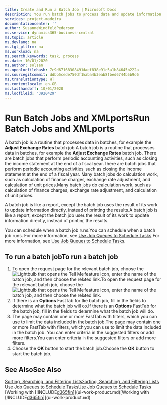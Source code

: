 ```yaml
---
title: Create and Run a Batch Job | Microsoft Docs
description: You run batch jobs to process data and update information, for example, to do periodic accounting activities, or to do calculations.
services: project-madeira
documentationcenter: ''
author: SusanneWindfeldPedersen
ms.service: dynamics365-business-central
ms.topic: article
ms.devlang: na
ms.tgt_pltfrm: na
ms.workload: na
ms.search.keywords: task, process
ms.date: 10/01/2020
ms.author: solsen
ms.openlocfilehash: 7c9d67168308491daef838e91c5a1b84645b222a
ms.sourcegitcommit: ddbb5cede750df1baba4b3eab8fbed6744b5b9d6
ms.translationtype: HT
ms.contentlocale: en-GB
ms.lasthandoff: 10/01/2020
ms.locfileid: "3920429"
---
```

# <a name="run-batch-jobs-and-xmlports"></a><span data-ttu-id="b9dc3-103">Run Batch Jobs and XMLports</span><span class="sxs-lookup"><span data-stu-id="b9dc3-103">Run Batch Jobs and XMLports</span></span>
<span data-ttu-id="b9dc3-104">A batch job is a routine that processes data in batches, for example the **Adjust Exchange Rates** batch job.</span><span class="sxs-lookup"><span data-stu-id="b9dc3-104">A batch job is a routine that processes data in batches, for example the **Adjust Exchange Rates** batch job.</span></span> <span data-ttu-id="b9dc3-105">There are batch jobs that perform periodic accounting activities, such as closing the income statement at the end of a fiscal year.</span><span class="sxs-lookup"><span data-stu-id="b9dc3-105">There are batch jobs that perform periodic accounting activities, such as closing the income statement at the end of a fiscal year.</span></span> <span data-ttu-id="b9dc3-106">Many batch jobs do calculation work, such as calculation of finance charges, exchange rate adjustment, and calculation of unit prices.</span><span class="sxs-lookup"><span data-stu-id="b9dc3-106">Many batch jobs do calculation work, such as calculation of finance charges, exchange rate adjustment, and calculation of unit prices.</span></span>

<span data-ttu-id="b9dc3-107">A batch job is like a report, except the batch job uses the result of its work to update information directly, instead of printing the results.</span><span class="sxs-lookup"><span data-stu-id="b9dc3-107">A batch job is like a report, except the batch job uses the result of its work to update information directly, instead of printing the results.</span></span>

<span data-ttu-id="b9dc3-108">You can schedule when a batch job runs.</span><span class="sxs-lookup"><span data-stu-id="b9dc3-108">You can schedule when a batch job runs.</span></span> <span data-ttu-id="b9dc3-109">For more information, see [Use Job Queues to Schedule Tasks](admin-job-queues-schedule-tasks.md).</span><span class="sxs-lookup"><span data-stu-id="b9dc3-109">For more information, see [Use Job Queues to Schedule Tasks](admin-job-queues-schedule-tasks.md).</span></span>

## <a name="to-run-a-batch-job"></a><span data-ttu-id="b9dc3-110">To run a batch job</span><span class="sxs-lookup"><span data-stu-id="b9dc3-110">To run a batch job</span></span>
1. <span data-ttu-id="b9dc3-111">To open the request page for the relevant batch job, choose the ![Lightbulb that opens the Tell Me feature](media/ui-search/search_small.png "Tell me what you want to do") icon, enter the name of the batch job, and then choose the related link.</span><span class="sxs-lookup"><span data-stu-id="b9dc3-111">To open the request page for the relevant batch job, choose the ![Lightbulb that opens the Tell Me feature](media/ui-search/search_small.png "Tell me what you want to do") icon, enter the name of the batch job, and then choose the related link.</span></span>
2. <span data-ttu-id="b9dc3-112">If there is an **Options** FastTab for the batch job, fill in the fields to determine what the batch job will do.</span><span class="sxs-lookup"><span data-stu-id="b9dc3-112">If there is an **Options** FastTab for the batch job, fill in the fields to determine what the batch job will do.</span></span>
3. <span data-ttu-id="b9dc3-113">The page may contain one or more FastTab with filters, which you can use to limit the data included in the batch job.</span><span class="sxs-lookup"><span data-stu-id="b9dc3-113">The page may contain one or more FastTab with filters, which you can use to limit the data included in the batch job.</span></span> <span data-ttu-id="b9dc3-114">You can enter criteria in the suggested filters or add more filters.</span><span class="sxs-lookup"><span data-stu-id="b9dc3-114">You can enter criteria in the suggested filters or add more filters.</span></span>
4. <span data-ttu-id="b9dc3-115">Choose the **OK** button to start the batch job.</span><span class="sxs-lookup"><span data-stu-id="b9dc3-115">Choose the **OK** button to start the batch job.</span></span>

## <a name="see-also"></a><span data-ttu-id="b9dc3-116">See Also</span><span class="sxs-lookup"><span data-stu-id="b9dc3-116">See Also</span></span>
[<span data-ttu-id="b9dc3-117">Sorting, Searching, and Filtering Lists</span><span class="sxs-lookup"><span data-stu-id="b9dc3-117">Sorting, Searching, and Filtering Lists</span></span>](ui-enter-criteria-filters.md)  
[<span data-ttu-id="b9dc3-118">Use Job Queues to Schedule Tasks</span><span class="sxs-lookup"><span data-stu-id="b9dc3-118">Use Job Queues to Schedule Tasks</span></span>](admin-job-queues-schedule-tasks.md)  
<span data-ttu-id="b9dc3-119">[Working with [!INCLUDE[d365fin](includes/d365fin_md.md)]](ui-work-product.md)</span><span class="sxs-lookup"><span data-stu-id="b9dc3-119">[Working with [!INCLUDE[d365fin](includes/d365fin_md.md)]](ui-work-product.md)</span></span>
